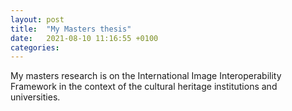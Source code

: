 ```yaml
---
layout: post
title:  "My Masters thesis"
date:   2021-08-10 11:16:55 +0100
categories:
---
```

My masters research is  on the International Image Interoperability Framework in the context of the cultural heritage institutions and universities.
